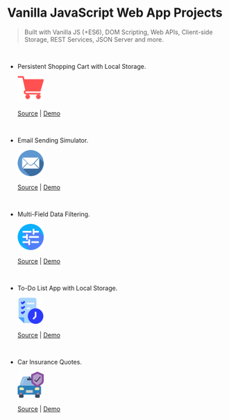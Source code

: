 # Vanilla JavaScript Web App Projects

> Built with Vanilla JS (+ES6), DOM Scripting, Web APIs, Client-side Storage, REST Services, JSON Server and more.

<br>

- Persistent Shopping Cart with Local Storage.

  <img src="./persistent-shopping-cart/img/cart-2.png" alt="persistent-shopping-cart" width="60" />

  [Source](./persistent-shopping-cart/) | [Demo](https://persistent-shopping-cart.netlify.app/)

<br>

- Email Sending Simulator.

  <img src="./email-sending-simulator/img/email.png" alt="email-sending-simulator" width="60" />

  [Source](./email-sending-simulator/) | [Demo](https://email-sending-simulator.netlify.app/)

<br>

- Multi-Field Data Filtering.

  <img src="./multi-field-data-filtering/img/filtrar.png" alt="multi-field-data-filtering" width="60" />

  [Source](./multi-field-data-filtering/) | [Demo](https://multi-field-data-filtering.netlify.app/)

<br>

- To-Do List App with Local Storage.

  <img src="./to-do-list-app/img/to-do.png" alt="to-do-list-app" width="60" />

  [Source](./to-do-list-app/) | [Demo](https://to-do-list-app-fm.netlify.app/)

<br>

- Car Insurance Quotes.

  <img src="./car-insurance-quotes/img/favicon.png" alt="car-insurance-quotes" width="60" />

  [Source](./car-insurance-quotes/) | [Demo](https://car-insurance-quotes.netlify.app/)
